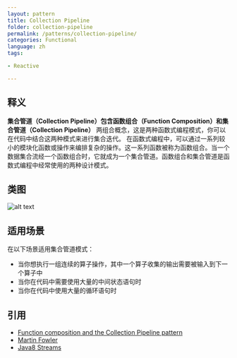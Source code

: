 ```yaml
---
layout: pattern
title: Collection Pipeline
folder: collection-pipeline
permalink: /patterns/collection-pipeline/
categories: Functional
language: zh
tags:

- Reactive

---
```


## 释义

**集合管道（Collection Pipeline）**包含**函数组合（Function Composition）**和**集合管道（Collection Pipeline）**
两组合概念，这是两种函数式编程模式，你可以在代码中结合这两种模式来进行集合迭代。
在函数式编程中，可以通过一系列较小的模块化函数或操作来编排复杂的操作。这一系列函数被称为函数组合。当一个数据集合流经一个函数组合时，它就成为一个集合管道。函数组合和集合管道是函数式编程中经常使用的两种设计模式。

## 类图

![alt text](../../../collection-pipeline/etc/collection-pipeline.png "Collection Pipeline")

## 适用场景

在以下场景适用集合管道模式：

* 当你想执行一组连续的算子操作，其中一个算子收集的输出需要被输入到下一个算子中
* 当你在代码中需要使用大量的中间状态语句时
* 当你在代码中使用大量的循环语句时

## 引用

* [Function composition and the Collection Pipeline pattern](https://www.ibm.com/developerworks/library/j-java8idioms2/index.html)
* [Martin Fowler](https://martinfowler.com/articles/collection-pipeline/)
* [Java8 Streams](https://docs.oracle.com/javase/8/docs/api/java/util/stream/package-summary.html)

